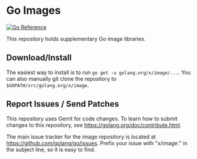 # Go Images

[![Go Reference](https://pkg.go.dev/badge/golang.org/x/image.svg)](https://pkg.go.dev/golang.org/x/image)

This repository holds supplementary Go image libraries.

## Download/Install

The easiest way to install is to run `go get -u golang.org/x/image/...`. You can
also manually git clone the repository to `$GOPATH/src/golang.org/x/image`.

## Report Issues / Send Patches

This repository uses Gerrit for code changes. To learn how to submit changes to
this repository, see https://golang.org/doc/contribute.html.

The main issue tracker for the image repository is located at
https://github.com/golang/go/issues. Prefix your issue with "x/image:" in the
subject line, so it is easy to find.
